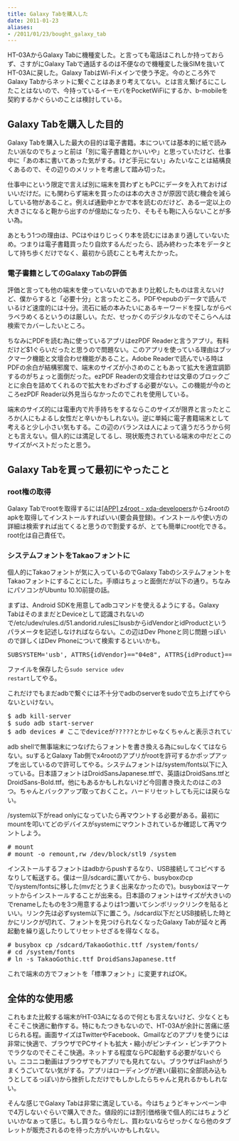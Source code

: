 ```yaml
---
title: Galaxy Tabを購入した
date: 2011-01-23
aliases:
- /2011/01/23/bought_galaxy_tab
---
```

HT-03AからGalaxy Tabに機種変した。と言っても電話はこれしか持っておらず、さすがにGalaxy Tabで通話するのは不便なので機種変した後SIMを抜いてHT-03Aに戻した。Galaxy TabはWi-Fiメインで使う予定。今のところ外でGalaxy Tabからネットに繋ぐことはあまり考えてない。とは言え繋げるにこしたことはないので、今持っているイーモバをPocketWiFiにするか、b-mobileを契約するかぐらいのことは検討している。

<h2>Galaxy Tabを購入した目的</h2>
Galaxy Tabを購入した最大の目的は電子書籍。本については基本的に紙で読みたい派なのでちょっと前は「別に電子書籍とかいいや」と思っていたけど、仕事中に「あの本に書いてあった気がする。けど手元にない」みたいなことは結構良くあるので、その辺りのメリットを考慮して踏み切った。

仕事中にという限定で言えば別に端末を買わずともPCにデータを入れておけばいいだけだ。にも関わらず端末を買ったのは本の大きさが原因で読む機会を減らしている物があること。例えば通勤中とかで本を読むのだけど、ある一定以上の大きさになると鞄から出すのが億劫になったり、そもそも鞄に入らないことが多い為。

あともう1つの理由は、PCはやはりじっくり本を読むにはあまり適していないため。つまりは電子書籍買ったり自炊するんだったら、読み終わった本をデータとして持ち歩くだけでなく、最初から読むことも考えたかった。

<h3>電子書籍としてのGalaxy Tabの評価</h3>
評価と言っても他の端末を使っていないのであまり比較したものは言えないけど、僕からすると「必要十分」と言ったところ。PDFやepubのデータで読んでいるけど速度的には十分。流石に紙の本みたいにあるキーワードを探しながらペラペラめくるというのは厳しい。ただ、せっかくのデジタルなのでそこらへんは検索でカバーしたいところ。

ちなみにPDFを読む為に使っているアプリはezPDF Readerと言うアプリ。有料だけど$1ぐらいだったと思うので問題ない。このアプリを使っている理由はブックマーク機能と文壇合わせ機能があること。Adobe Readerで読んでいる時はPDFの余白が結構邪魔で、端末のサイズが小さめのこともあって拡大を適宜調節するのがちょっと面倒だった。ezPDF Readerの文壇合わせは文章のブロックごとに余白を詰めてくれるので拡大をわざわざする必要がない。この機能が今のところezPDF Reader以外見当らなかったのでこれを使用している。

端末のサイズ的には電車内で片手持ちをするならこのサイズが限界と言ったところか(人にもよるし女性だと辛いかもしれない)。逆に単純に電子書籍端末として考えると少し小さい気もする。この辺のバランスは人によって違うだろうから何とも言えない。個人的には満足してるし、現状販売されている端末の中だとこのサイズがベストだったと思う。

<h2>Galaxy Tabを買って最初にやったこと</h2>
<h3>root権の取得</h3>
Galaxy Tabでrootを取得するには<a href="http://forum.xda-developers.com/showthread.php?t=833953">[APP] z4root - xda-developers</a>からz4rootのapkを取得してインストールすればいい(要会員登録)。インストールや使い方の詳細は検索すれば出てくると思うので割愛するが、とても簡単にroot化できる。root化は自己責任で。

<h3>システムフォントをTakaoフォントに</h3>
個人的にTakaoフォントが気に入っているのでGalaxy TabのシステムフォントをTakaoフォントにすることにした。手順はちょっと面倒だが以下の通り。ちなみにパソコンがUbuntu 10.10前提の話。

まずは、Android SDKを用意してadbコマンドを使えるようにする。Galaxy TabはそのままだとDeviceとして認識されないので/etc/udev/rules.d/51.andorid.rulesにlsusbからidVendorとidProductというパラメータを記述しなければならない。この辺はDev Phoneと同じ問題っぽいので詳しくはDev Phoneについて検索するといいかも。

<pre>SUBSYSTEM='usb', ATTRS{idVendor}=="04e8", ATTRS{idProduct}=="681c", MODE=="0666"</pre>

ファイルを保存したら<code>sudo service udev restart</code>してやる。

これだけでもまだadbで繋ぐには不十分でadbのserverをsudoで立ち上げてやらないといけない。

<pre>
$ adb kill-server
$ sudo adb start-server
$ adb devices # ここでdeviceが?????とかじゃなくちゃんと表示されていればOK
</pre>

adb shellで無事端末につなげたらフォントを書き換える為にsuしなくてはならない。suするとGalaxy Tab側でx4rootのアプリがrootを許可するかポップアップを出しているので許可してやる。システムフォントは/system/fonts以下に入っている。日本語フォントはDroidSansJapanese.ttfで、英語はDroidSans.ttfとDroidSans-Bold.ttf。他にもあるかもしれないけど今回書き換えたのはこの3つ。ちゃんとバックアップ取っておくこと。ハードリセットしても元には戻らない。

/system以下がread onlyになっていたら再マウントする必要がある。最初にmountを叩いてどのデバイスがsystemにマウントされているか確認して再マウントしよう。

<pre>
# mount
# mount -o remount,rw /dev/block/stl9 /system
</pre>

インストールするフォントはadbからpushするなり、USB接続してコピペするなりして転送する。僕は一旦/sdcardに置いてから、busyboxのcpで/system/fontsに移した(mvだとうまく出来なかったので)。busyboxはマーケットからインストールすることが出来る。日本語のフォントはサイズが大きいのでrenameしたものを3つ用意するよりは1つ置いてシンボリックリンクを貼るといい。リンク先は必ずsystem以下に置こう。/sdcard以下だとUSB接続した時とかにリンクが切れて、フォントを見つけられなくなったGalaxy Tabが延々と再起動を繰り返したりしてリセットせざるを得なくなる。

<pre>
# busybox cp /sdcard/TakaoGothic.ttf /system/fonts/
# cd /system/fonts
# ln -s TakaoGothic.ttf DroidSansJapanese.ttf
</pre>

これで端末の方でフォントを「標準フォント」に変更すればOK。

<h2>全体的な使用感</h2>
これもまた比較する端末がHT-03Aになるので何とも言えないけど、少なくともそこそこ快適に動作する。特にもたつきもないので、HT-03Aが余計に苦痛に感じられる程。画面サイズはTwitterやFacebook、Gmailなどのアプリを使うには非常に快適で、ブラウザでPCサイトも拡大・縮小がピンチイン・ピンチアウトでラクなのでそこそこ快適。ネットする程度ならPC起動する必要がないぐらい。ニコニコ動画はブラウザでもアプリでも見れてない。ブラウザはFlashがうまくうごいてない気がする。アプリはローディングが遅い(最初に全部読み込もうとしてるっぽい)から挫折しただけでもしかしたらちゃんと見れるかもしれない。

そんな感じでGalaxy Tabは非常に満足している。今はちょうどキャンペーン中で4万しないぐらいで購入できた。値段的には割引価格後で個人的にはちょうどいいかなぁって感じ。もし買うなら今だし、買わないならせっかくなら他のタブレットが販売されるのを待った方がいいかもしれない。